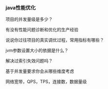 ### java性能优化

项目的并发量级是多少？

有没有性能问题诊断和优化的生产经验

说说你过往项目的真实调优过程，常用指标有哪些？

jvm参数设置大小的依据是什么？

解决过索引失效问题吗？

基于并发量要求你会从哪些维度考虑

网络宽带，QPS，TPS，连接数，数据量级